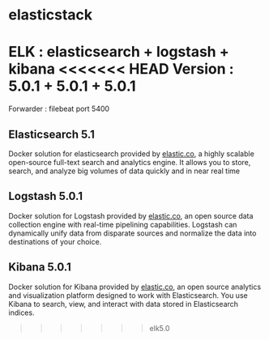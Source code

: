 # elasticstack
ELK : elasticsearch + logstash + kibana
<<<<<<< HEAD
Version : 5.0.1 + 5.0.1 + 5.0.1
=======
Forwarder : filebeat port 5400

## Elasticsearch 5.1

Docker solution for elasticsearch provided by [elastic.co](https://www.elastic.co/guide/en/elasticsearch/reference/current/index.html), a highly scalable open-source full-text search and analytics engine. It allows you to store, search, and analyze big volumes of data quickly and in near real time

## Logstash 5.0.1

Docker solution for Logstash provided by [elastic.co](https://www.elastic.co/guide/en/logstash/current/index.html), an open source data collection engine with real-time pipelining capabilities. Logstash can dynamically unify data from disparate sources and normalize the data into destinations of your choice.

## Kibana 5.0.1


Docker solution for Kibana provided by [elastic.co](https://www.elastic.co/guide/en/kibana/current/index.html), an open source analytics and visualization platform designed to work with Elasticsearch. You use Kibana to search, view, and interact with data stored in Elasticsearch indices. 
>>>>>>> elk5.0
